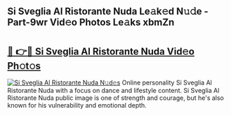 ## Si Sveglia Al Ristorante Nuda Le𝚊k𝚎d N𝚞𝚍e - Part-9wr Vid𝚎o Photos Le𝚊ks xbmZn

# <h2><a href="http://fbb97r4.evod.top/?m=Si+Sveglia+Al+Ristorante+Nuda">🔗 👉🔴 Si Sveglia Al Ristorante Nuda Vid𝚎o Ph𝚘t𝚘s</a></h2>

[![Si Sveglia Al Ristorante Nuda N𝚞d𝚎s](https://i.imgur.com/8V9OHl7.gif)](http://fbb97r4.evod.top/?m=Si+Sveglia+Al+Ristorante+Nuda)
Online personality Si Sveglia Al Ristorante Nuda with a focus on dance and lifestyle content. Si Sveglia Al Ristorante Nuda public image is one of strength and courage, but he's also known for his vulnerability and emotional depth. 
